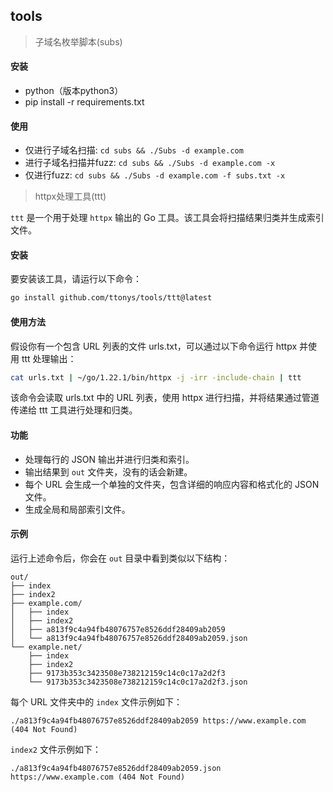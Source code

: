 

## tools



> 子域名枚举脚本(subs)

#### 安装
- python（版本python3）
- pip install -r requirements.txt

#### 使用
- 仅进行子域名扫描: `cd subs && ./Subs -d example.com`
- 进行子域名扫描并fuzz: `cd subs && ./Subs -d example.com -x`
- 仅进行fuzz: `cd subs && ./Subs -d example.com -f subs.txt -x`



> httpx处理工具(ttt)

`ttt` 是一个用于处理 `httpx` 输出的 Go 工具。该工具会将扫描结果归类并生成索引文件。

#### 安装

要安装该工具，请运行以下命令：

```sh
go install github.com/ttonys/tools/ttt@latest
```

#### 使用方法

假设你有一个包含 URL 列表的文件 urls.txt，可以通过以下命令运行 httpx 并使用 ttt 处理输出：

```sh
cat urls.txt | ~/go/1.22.1/bin/httpx -j -irr -include-chain | ttt
```
该命令会读取 urls.txt 中的 URL 列表，使用 httpx 进行扫描，并将结果通过管道传递给 ttt 工具进行处理和归类。

#### 功能

- 处理每行的 JSON 输出并进行归类和索引。
- 输出结果到 `out` 文件夹，没有的话会新建。
- 每个 URL 会生成一个单独的文件夹，包含详细的响应内容和格式化的 JSON 文件。
- 生成全局和局部索引文件。

#### 示例

运行上述命令后，你会在 `out` 目录中看到类似以下结构：

```
out/
├── index
├── index2
├── example.com/
│   ├── index
│   ├── index2
│   ├── a813f9c4a94fb48076757e8526ddf28409ab2059
│   └── a813f9c4a94fb48076757e8526ddf28409ab2059.json
└── example.net/
    ├── index
    ├── index2
    ├── 9173b353c3423508e738212159c14c0c17a2d2f3
    └── 9173b353c3423508e738212159c14c0c17a2d2f3.json
```

每个 URL 文件夹中的 `index` 文件示例如下：

```
./a813f9c4a94fb48076757e8526ddf28409ab2059 https://www.example.com (404 Not Found)
```

`index2` 文件示例如下：

```
./a813f9c4a94fb48076757e8526ddf28409ab2059.json https://www.example.com (404 Not Found)
```
